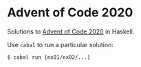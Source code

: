 # Advent of Code 2020

Solutions to [Advent of Code 2020](https://adventofcode.com/2020) in Haskell.

Use `cabal` to run a particular solution:

```
$ cabal run {ex01/ex02/...}
```

